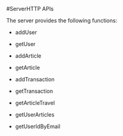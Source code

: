 #ServerHTTP APIs

The server provides the following functions:

* addUser
* getUser

* addArticle
* getArticle

* addTransaction
* getTransaction

* getArticleTravel

* getUserArticles

* getUserIdByEmail
